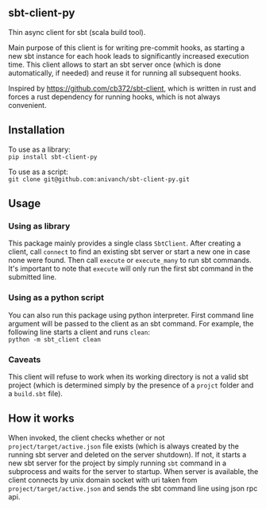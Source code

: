 ## sbt-client-py
Thin async client for sbt (scala build tool).

Main purpose of this client is for writing pre-commit
hooks, as starting a new sbt instance for each hook
leads to significantly increased execution time.
This client allows to start an sbt server once (which is done
automatically, if needed) and reuse it for running all subsequent hooks.

Inspired by https://github.com/cb372/sbt-client, which is written in rust
and forces a rust dependency for running hooks, which is not always convenient.

## Installation
To use as a library: \
`pip install sbt-client-py`

To use as a script: \
`git clone git@github.com:anivanch/sbt-client-py.git`

## Usage
### Using as library
This package mainly provides a single class `SbtClient`.
After creating a client, call `connect` to find an existing sbt server or
start a new one in case none were found. Then call `execute` or `execute_many`
to run sbt commands. It's important to note that `execute`
will only run the first sbt command in the submitted line.

### Using as a python script
You can also run this package using python interpreter.
First command line argument will be passed to the client as
an sbt command. For example, the following line
starts a client and runs `clean`: \
`python -m sbt_client clean`

### Caveats
This client will refuse to work when its working directory
is not a valid sbt project (which is determined simply
by the presence of a `projct` folder and a `build.sbt` file).

## How it works
When invoked, the client checks whether or not `project/target/active.json` file
exists (which is always created by the running sbt server and
deleted on the server shutdown). If not, it starts a new sbt
server for the project by simply running `sbt` command in a subprocess
and waits for the server to startup. When server is available,
the client connects by unix domain socket with uri taken from
`project/target/active.json` and sends the sbt command line
using json rpc api.
